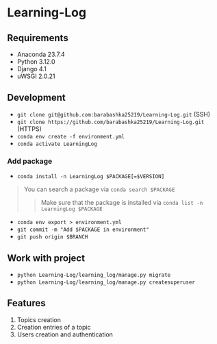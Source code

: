 # Learning-Log
## Requirements
- Anaconda 23.7.4
- Python 3.12.0
- Django 4.1
- uWSGI 2.0.21
## Development 
- `git clone git@github.com:barabashka25219/Learning-Log.git` (SSH)
- `git clone https://github.com/barabashka25219/Learning-Log.git` (HTTPS)
- `conda env create -f environment.yml`
- `conda activate LearningLog`
### Add package 
- `conda install -n LearningLog $PACKAGE[=$VERSION]`
> You can search a package via `conda search $PACKAGE`
>> Make sure that the package is installed via `conda list -n LearningLog $PACKAGE`
- `conda env export > environment.yml`
- `git commit -m "Add $PACKAGE in environment"`
- `git push origin $BRANCH`
## Work with project
- `python Learning-Log/learning_log/manage.py migrate`
- `python Learning-Log/learning_log/manage.py createsuperuser`
## Features
1. Topics creation
2. Creation entries of a topic
3. Users creation and authentication
